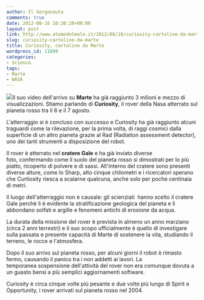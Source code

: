 ```yaml
---
author: Il Gorgonauta
comments: true
date: 2012-08-16 10:36:28+00:00
layout: post
link: http://www.atomodelmale.it/2012/08/16/curiosity-cartoline-da-marte/
slug: curiosity-cartoline-da-marte
title: Curiosity, cartoline da Marte
wordpress_id: 11899
categories:
- Scienza
tags:
- Marte
- NASA
---
```


[![](http://www.atomodelmale.it/wp-content/uploads/2012/08/Curiosity-300x179.jpg)](http://www.atomodelmale.it/wp-content/uploads/2012/08/Curiosity.jpg)Il suo video dell'arrivo su **Marte** ha già raggiunto 3 milioni e mezzo di visualizzazioni. Stiamo parlando di **Curiosity**, il rover della Nasa atterrato sul pianeta rosso tra il 6 e il 7 agosto.

L'atterraggio si è concluso con successo e Curiosity ha già raggiunto alcuni traguardi come la rilevazione, per la prima volta, di raggi cosmici dalla superficie di un altro pianeta grazie al Rad (Radiation assessment detector), uno dei tanti strumenti a disposizione del robot.

Il rover è atterrato nel **cratere Gale** e ha già inviato diverse foto, confermando come il suolo del pianeta rosso si dimostrati per lo più piatto, ricoperto di polvere e di sassi. All'interno del cratere sono presenti diverse alture, come lo Sharp, alto cinque chilometri e i ricercatori sperano che Curtiosity riesca a scalarne qualcuna, anche solo per poche centinaia di metri.

Il luogo dell'atterraggio non è causale: gli scienziati  hanno scelto il cratere Gale perchè lì è evidente la stratificazione geologica del pianeta e lì abbondano solfati e argille e fenomeni antichi di erosione da acqua.


La durata della missione del rover è prevista in almeno un anno marziano (circa 2 anni terrestri) e il suo scopo ufficialmente è quello di investigare sulla passata e presente capacità di Marte di sostenere la vita, studiando il terreno, le rocce e l'atmosfera.

Dopo il suo arrivo sul pianeta rosso, per alcuni giorni il robot è rimasto fermo, causando il panico tra i non addetti ai lavori. La temporanea sospensione dell'attività del rover non era comunque dovuta a un guasto bensì a più semplici aggiornamenti software.

Curiosity è circa cinque volte più pesante e due volte più lungo di Spirit e Opportunity, i rover arrivati sul pianeta rosso nel 2004.
